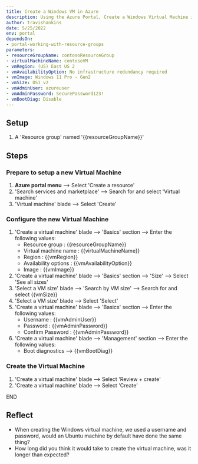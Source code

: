 ```yaml
---
title: Create a Windows VM in Azure
description: Using the Azure Portal, Create a Windows Virtual Machine in Azure
author: travishankins
date: 5/25/2022
env: portal
dependsOn:
- portal-working-with-resource-groups
parameters:
- resourceGroupName: contosoResourceGroup
- virtualMachineName: contosoVM
- vmRegion: (US) East US 2
- vmAvailabilityOption: No infrastructure redundancy required
- vmImage: Windows 11 Pro - Gen2
- vmSize: DS1_v2
- vmAdminUser: azureuser
- vmAdminPassword: SecurePassword123!
- vmBootDiag: Disable
---
```


## Setup

1. A 'Resource group' named '{{resourceGroupName}}'

## Steps

### Prepare to setup a new Virtual Machine

1. **Azure portal menu** --> Select 'Create a resource'
2. 'Search services and marketplace' --> Search for and select 'Virtual machine'
3. 'Virtual machine' blade --> Select 'Create'

### Configure the new Virtual Machine

1. 'Create a virtual machine' blade --> 'Basics' section --> Enter the following values:
   - Resource group : {{resourceGroupName}}
   - Virtual machine name : {{virtualMachineName}}
   - Region : {{vmRegion}}
   - Availability options : {{vmAvailabilityOption}}
   - Image : {{vmImage}}
2. 'Create a virtual machine' blade --> 'Basics' section --> 'Size' --> Select 'See all sizes'
3. 'Select a VM size' blade --> 'Search by VM size' --> Search for and select {{vmSize}}
4. 'Select a VM size' blade --> Select 'Select'
5. 'Create a virtual machine' blade --> 'Basics' section --> Enter the following values:
   - Username : {{vmAdminUser}}
   - Password : {{vmAdminPassword}}
   - Confirm Password : {{vmAdminPassword}}
6. 'Create a virtual machine' blade --> 'Management' section --> Enter the following values:
   - Boot diagnostics --> {{vmBootDiag}}

### Create the Virtual Machine

1. 'Create a virtual machine' blade --> Select 'Review + create'
2. 'Create a virtual machine' blade --> Select 'Create'

END

## Reflect

- When creating the Windows virtual machine, we used a username and password, would an Ubuntu machine by default have done the same thing?
- How long did you think it would take to create the virtual machine, was it longer than expected?

